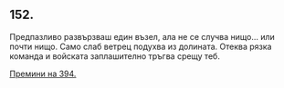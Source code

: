 ## 152.

Предпазливо развързваш един възел, ала не се случва нищо... или
почти нищо. Само слаб ветрец подухва из долината. Отеква рязка
команда и войската заплашително тръгва срещу теб.

[Премини на 394.](./394)
